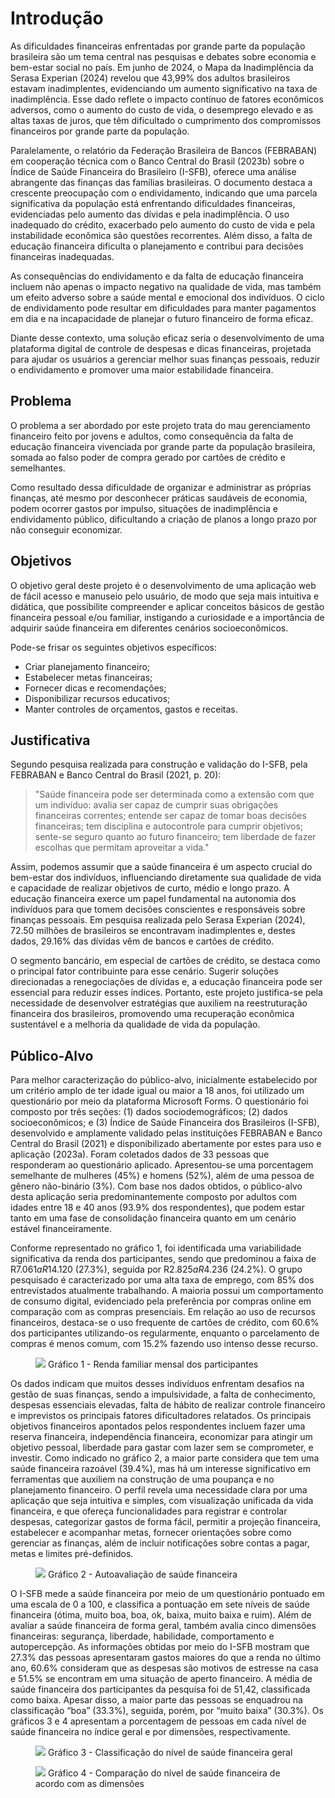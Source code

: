 # Introdução

As dificuldades financeiras enfrentadas por grande parte da população brasileira são um tema central nas pesquisas e debates sobre economia e bem-estar social no país. Em junho de 2024, o Mapa da Inadimplência da Serasa Experian (2024) revelou que 43,99% dos adultos brasileiros estavam inadimplentes, evidenciando um aumento significativo na taxa de inadimplência. Esse dado reflete o impacto contínuo de fatores econômicos adversos, como o aumento do custo de vida, o desemprego elevado e as altas taxas de juros, que têm dificultado o cumprimento dos compromissos financeiros por grande parte da população.

Paralelamente, o relatório da Federação Brasileira de Bancos (FEBRABAN) em cooperação técnica com o Banco Central do Brasil (2023b) sobre o Índice de Saúde Financeira do Brasileiro (I-SFB), oferece uma análise abrangente das finanças das famílias brasileiras. O documento destaca a crescente preocupação com o endividamento, indicando que uma parcela significativa da população está enfrentando dificuldades financeiras, evidenciadas pelo aumento das dívidas e pela inadimplência. O uso inadequado do crédito, exacerbado pelo aumento do custo de vida e pela instabilidade econômica são questões recorrentes. Além disso, a falta de educação financeira dificulta o planejamento e contribui para decisões financeiras inadequadas.

As consequências do endividamento e da falta de educação financeira incluem não apenas o impacto negativo na qualidade de vida, mas também um efeito adverso sobre a saúde mental e emocional dos indivíduos. O ciclo de endividamento pode resultar em dificuldades para manter pagamentos em dia e na incapacidade de planejar o futuro financeiro de forma eficaz.

Diante desse contexto, uma solução eficaz seria o desenvolvimento de uma plataforma digital de controle de despesas e dicas financeiras, projetada para ajudar os usuários a gerenciar melhor suas finanças pessoais, reduzir o endividamento e promover uma maior estabilidade financeira.

## Problema
O problema a ser abordado por este projeto trata do mau gerenciamento financeiro feito por jovens e adultos, como consequência da falta de educação financeira vivenciada por grande parte da população brasileira, somada ao falso poder de compra gerado por cartões de crédito e semelhantes.

Como resultado dessa dificuldade de organizar e administrar as próprias finanças, até mesmo por desconhecer práticas saudáveis de economia, podem ocorrer gastos por impulso, situações de inadimplência e endividamento público, dificultando a criação de planos a longo prazo por não conseguir economizar.

## Objetivos

O objetivo geral deste projeto é o desenvolvimento de uma aplicação web de fácil acesso e manuseio pelo usuário, de modo que seja mais intuitiva e didática, que possibilite compreender e aplicar conceitos básicos de gestão financeira pessoal e/ou familiar, instigando a curiosidade e a importância de adquirir saúde financeira em diferentes cenários socioeconômicos.

Pode-se frisar os seguintes objetivos específicos:
* Criar planejamento financeiro;
* Estabelecer metas financeiras;
* Fornecer dicas e recomendações;
* Disponibilizar recursos educativos;
* Manter controles de orçamentos, gastos e receitas.

## Justificativa

Segundo pesquisa realizada para construção e validação do I-SFB, pela FEBRABAN e Banco Central do Brasil (2021, p. 20):

>"Saúde financeira pode ser determinada como a extensão com que um indivíduo: avalia ser capaz de cumprir suas obrigações financeiras correntes; entende ser capaz de tomar boas decisões financeiras; tem disciplina e autocontrole para cumprir objetivos; sente-se seguro quanto ao futuro financeiro; tem liberdade de fazer escolhas que permitam aproveitar a vida."

Assim, podemos assumir que a saúde financeira é um aspecto crucial do bem-estar dos indivíduos, influenciando diretamente sua qualidade de vida e capacidade de realizar objetivos de curto, médio e longo prazo. A educação financeira exerce um papel fundamental na autonomia dos indivíduos para que tomem decisões conscientes e responsáveis sobre finanças pessoais. Em pesquisa realizada pelo Serasa Experian (2024), 72.50 milhões de brasileiros se encontravam inadimplentes e, destes dados, 29.16% das dívidas vêm de bancos e cartões de crédito. 

O segmento bancário, em especial de cartões de crédito, se destaca como o principal fator contribuinte para esse cenário. Sugerir soluções direcionadas a renegociações de dívidas e, a educação financeira pode ser essencial para reduzir esses índices. Portanto, este projeto justifica-se pela necessidade de desenvolver estratégias que auxiliem na reestruturação financeira dos brasileiros, promovendo uma recuperação econômica sustentável e a melhoria da qualidade de vida da população.

## Público-Alvo

Para melhor caracterização do público-alvo, inicialmente estabelecido por um critério amplo de ter idade igual ou maior a 18 anos, foi utilizado um questionário por meio da plataforma Microsoft Forms. O questionário foi composto por três seções: (1) dados sociodemográficos; (2) dados socioeconômicos; e (3) Índice de Saúde Financeira dos Brasileiros (I-SFB), desenvolvido e amplamente validado pelas instituições FEBRABAN e Banco Central do Brasil (2021) e disponibilizado abertamente por estes para uso e aplicação (2023a). Foram coletados dados de 33 pessoas que responderam ao questionário aplicado. Apresentou-se uma porcentagem semelhante de mulheres (45%) e homens (52%), além de uma pessoa de gênero não-binário (3%). Com base nos dados obtidos, o público-alvo desta aplicação seria predominantemente composto por adultos com idades entre 18 e 40 anos (93.9% dos respondentes), que podem estar tanto em uma fase de consolidação financeira quanto em um cenário estável financeiramente. 

Conforme representado no gráfico 1, foi identificada uma variabilidade significativa da renda dos participantes, sendo que predominou a faixa de R$7.061 a R$14.120 (27.3%), seguida por R$2.825 a R$4.236 (24.2%). O grupo pesquisado é caracterizado por uma alta taxa de emprego, com 85% dos entrevistados atualmente trabalhando. A maioria possui um comportamento de consumo digital, evidenciado pela preferência por compras online em comparação com as compras presenciais. Em relação ao uso de recursos financeiros, destaca-se o uso frequente de cartões de crédito, com 60.6% dos participantes utilizando-os regularmente, enquanto o parcelamento de compras é menos comum, com 15.2% fazendo uso intenso desse recurso.

<figure>
  <img src="img/grafico-renda-familiar.png"> 
  <figurecaption>Gráfico 1 - Renda familiar mensal dos participantes</figurecaption>
</figure>
<p></p>

Os dados indicam que muitos desses indivíduos enfrentam desafios na gestão de suas finanças, sendo a impulsividade, a falta de conhecimento, despesas essenciais elevadas, falta de hábito de realizar controle financeiro e imprevistos os principais fatores dificultadores relatados. Os principais objetivos financeiros apontados pelos respondentes incluem fazer uma reserva financeira, independência financeira, economizar para atingir um objetivo pessoal, liberdade para gastar com lazer sem se comprometer, e investir. Como indicado no gráfico 2, a maior parte considera que tem uma saúde financeira razoável (39.4%), mas há um interesse significativo em ferramentas que auxiliem na construção de uma poupança e no planejamento financeiro. O perfil revela uma necessidade clara por uma aplicação que seja intuitiva e simples, com visualização unificada da vida financeira, e que ofereça funcionalidades para registrar e controlar despesas, categorizar gastos de forma fácil, permitir a projeção financeira, estabelecer e acompanhar metas, fornecer orientações sobre como gerenciar as finanças, além de incluir notificações sobre contas a pagar, metas e limites pré-definidos.

<figure>
  <img src="img/grafico-autoavaliacao.png"> 
  <figurecaption>Gráfico 2 - Autoavaliação de saúde financeira</figurecaption>
</figure>
<p></p>

O I-SFB mede a saúde financeira por meio de um questionário pontuado em uma escala de 0 a 100, e classifica a pontuação em sete níveis de saúde financeira (ótima, muito boa, boa, ok, baixa, muito baixa e ruim). Além de avaliar a saúde financeira de forma geral, também avalia cinco dimensões financeiras: segurança, liberdade, habilidade, comportamento e autopercepção. As informações obtidas por meio do I-SFB mostram que 27.3% das pessoas apresentaram gastos maiores do que a renda no último ano, 60.6% consideram que as despesas são motivos de estresse na casa e 51.5% se encontram em uma situação de aperto financeiro. A média de saúde financeira dos participantes da pesquisa foi de 51,42, classificada como baixa. Apesar disso, a maior parte das pessoas se enquadrou na classificação “boa” (33.3%), seguida, porém, por “muito baixa” (30.3%). Os gráficos 3 e 4 apresentam a porcentagem de pessoas em cada nível de saúde financeira no índice geral e por dimensões, respectivamente.

<figure>
  <img src="img/grafico-saude-financeira.png"> 
  <figurecaption>Gráfico 3 - Classificação do nível de saúde financeira geral</figurecaption>
</figure>
<p></p>
<figure>
  <img src="img/grafico-dimensoes-saude-financeira.png"> 
  <figurecaption>Gráfico 4 - Comparação do nível de saúde financeira de acordo com as dimensões</figurecaption>
</figure>

